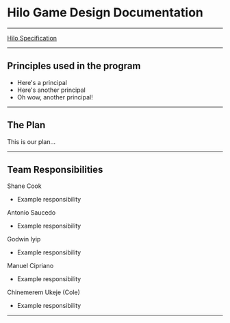 # Hilo Game Design Documentation

---

[Hilo Specification](https://byui-cse.github.io/cse210-course-competency/abstraction/materials/hilo-specification.html)

---

## Principles used in the program

- Here's a principal
- Here's another principal
- Oh wow, another principal!
<!--To add a principal, start the sentence off with a * and a space followed by your sentence-->

---

## The Plan

This is our plan...

---

## Team Responsibilities

Shane Cook

- Example responsibility

Antonio Saucedo

- Example responsibility

Godwin Iyip

- Example responsibility

Manuel Cipriano

- Example responsibility

Chinemerem Ukeje (Cole)

- Example responsibility

---
